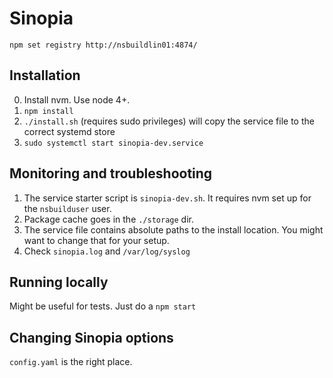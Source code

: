 # Sinopia

`npm set registry http://nsbuildlin01:4874/`

## Installation

0. Install nvm. Use node 4+.
1. `npm install`
2. `./install.sh` (requires sudo privileges) will copy the service file to the correct systemd store
3. `sudo systemctl start sinopia-dev.service`

## Monitoring and troubleshooting

1. The service starter script is `sinopia-dev.sh`. It requires nvm set up for the `nsbuilduser` user.
2. Package cache goes in the `./storage` dir.
3. The service file contains absolute paths to the install location. You might want to change that for your setup.
4. Check `sinopia.log` and `/var/log/syslog`

## Running locally

Might be useful for tests. Just do a `npm start`

## Changing Sinopia options

`config.yaml` is the right place.
